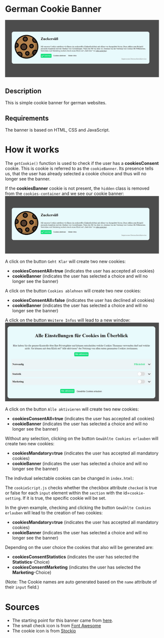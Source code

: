 # German Cookie Banner
![Cookie Banner](./cookie-banner.jpg)
## Description
This is simple cookie banner for german websites.

## Requirements
The banner is based on HTML, CSS and JavaScript.

# How it works
The `getCookie()` function is used to check if the user has a **cookiesConsent** cookie. This is cookie is referred to as the `cookieBanner`. Its presence tells us, that the user has already selected a cookie choice and thus will no longer see the banner.

If the **cookiesBanner** cookie is not present, the `hidden` class is removed from the `cookies-container` and we see our cookie banner:
![Cookie Banner](./cookie-banner.jpg)

A click on the button `Geht Klar` will create two new cookies: 
- **cookiesConsentAll=true** (indicates the user has accepted all cookies)
- **cookieBanner** (indicates the user has selected a choice and will no longer see the banner)

A click on the button `Cookies ablehnen` will create two new cookies: 
- **cookiesConsentAll=false** (indicates the user has declined all cookies)
- **cookieBanner** (indicates the user has selected a choice and will no longer see the banner)

A click on the button `Weitere Infos` will lead to a new window: 
![Cookie Consent](./cookie-consent.jpg)

A click on the button `Alle aktivieren` will create two new cookies: 
- **cookiesConsentAll=true** (indicates the user has accepted all cookies)
- **cookieBanner** (indicates the user has selected a choice and will no longer see the banner)

Without any selection, clicking on the button `Gewählte Cookies erlauben` will create two new cookies:
- **cookiesMandatory=true** (indicates the user has accepted all mandatory cookies)
- **cookieBanner** (indicates the user has selected a choice and will no longer see the banner)

The indivdual selectable cookies can be changed in `index.html`:

The `cookieScript.js` checks whether the checkbox attribute `checked` is true or false for each `input` element within the `section` with the id=`cookie-setting`.
If it is true, the specific cookie will be set.

In the given example, checking and clicking the button `Gewählte Cookies erlauben` will lead to the creation of two cookies:
- **cookiesMandatory=true** (indicates the user has accepted all mandatory cookies)
- **cookieBanner** (indicates the user has selected a choice and will no longer see the banner)

Depending on the user choice the cookies that also will be generated are:
- **cookiesConsentStatistics** (indicates the user has selected the **Statistics**-Choice)
- **cookiesConsentMarketing** (indicates the user has selected the **Marketing**-Choice)

(Note: The Cookie names are auto generated based on the `name` attribute of their `input` field.)

# Sources
- The starting point for this banner came from [here](https://monsterlessons-academy.com/posts/cookie-consent-popup-cookie-banner-examples-with-html-css-javascript).
- The small check icon is from [Font Awesome](https://fontawesome.com/icons/check?f=classic&s=solid)
- The cookie icon is from [Stockio](https://www.stockio.com/free-icon/christmas-icons-cookie)
